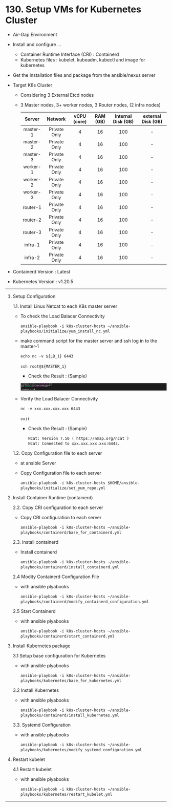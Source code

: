 # **130. Setup VMs for Kubernetes Cluster**

- Air-Gap Environment
- Install and configure ...
  - Container Runtime Interface (CRI) : Containerd
  - Kubernetes files : kubelet, kubeadm, kubectl and image for kubernetes
- Get the installation files and package from the ansible/nexus server
- Target K8s Cluster
  - Considering 3 External Etcd nodes 
  - 3 Master nodes, 3+ worker nodes, 3 Router nodes, (2 infra nodes)
  
    | Server | Network | vCPU (core) | RAM (GB) | Internal Disk (GB) | external Disk (GB) |
    | :---: | :---: | :---: | :---: | :---: | :---: |
    | master-1 | Private Only | 4 | 16 | 100 | - |
    | master-2 | Private Only | 4 | 16 | 100 | - |
    | master-3 | Private Only | 4 | 16 | 100 | - |
    | worker-1 | Private Only | 4 | 16 | 100 | - |
    | worker-2 | Private Only | 4 | 16 | 100 | - |
    | worker-3 | Private Only | 4 | 16 | 100 | - |
    | router-1 | Private Only | 4 | 16 | 100 | - |
    | router-2 | Private Only | 4 | 16 | 100 | - |
    | router-3 | Private Only | 4 | 16 | 100 | - |
    | infra-1 | Private Only | 4 | 16 | 100 | - |
    | infra-2 | Private Only | 4 | 16 | 100 | - |

- Containerd Version : Latest  
- Kubernetes Version : v1.20.5

---

1. Setup Configuration

    1.1. Install Linux Netcat to each K8s master server

    - To check the Load Balacer Connectivity

          ansible-playbook -i k8s-cluster-hosts ~/ansible-playbooks/initialize/yum_install_nc.yml

    - make command script for the master server and ssh log in to the master-1

          echo nc -v ${LB_1} 6443

          ssh root@${MASTER_1}

      - Check the Result : (Sample)

      <img src="./images/check-lb-master-node-connectivity.png" width="1000px" title="Check LoadBalancer Connectivity"></img><br/>
        
    - Verify the Load Balacer Connectivity
        
          nc -v xxx.xxx.xxx.xxx 6443

          exit

      - Check the Result : (Sample)

            Ncat: Version 7.50 ( https://nmap.org/ncat )
            Ncat: Connected to xxx.xxx.xxx.xxx:6443.




    1.2. Copy Configuration file to each server

    - at ansible Server

    - Copy Configuration file to each server

          ansible-playbook -i k8s-cluster-hosts $HOME/ansible-playbooks/initialize/set_yum_repo.yml


2. Install Container Runtime (containerd)

    2.2. Copy CRI configuration to each server

    - Copy CRI configuration to each server

          ansible-playbook -i k8s-cluster-hosts ~/ansible-playbooks/containerd/base_for_containerd.yml

    2.3. Install containerd
    - Install containerd

          ansible-playbook -i k8s-cluster-hosts ~/ansible-playbooks/containerd/install_containerd.yml


    2.4 Modity Containerd Configuration File
    - with ansible plyabooks

          ansible-playbook -i k8s-cluster-hosts ~/ansible-playbooks/containerd/modify_containerd_configuration.yml

    2.5 Start Containerd
    - with ansible plyabooks
          
          ansible-playbook -i k8s-cluster-hosts ~/ansible-playbooks/containerd/start_containerd.yml

         
3. Install Kubernetes package

    3.1 Setup base configuration for Kubernetes
    - with ansible plyabooks

          ansible-playbook -i k8s-cluster-hosts ~/ansible-playbooks/kubernetes/base_for_kubernetes.yml

    3.2 Install Kubernetes
    - with ansible plyabooks    


          ansible-playbook -i k8s-cluster-hosts ~/ansible-playbooks/containerd/install_kubernetes.yml


    3.3. Systemd Configuration
    - with ansible plyabooks    

          ansible-playbook -i k8s-cluster-hosts ~/ansible-playbooks/kubernetes/modify_systemd_configuration.yml

4. Restart kubelet

    4.1  Restart kubelet
    - with ansible plyabooks 

          ansible-playbook -i k8s-cluster-hosts ~/ansible-playbooks/kubernetes/restart_kubelet.yml

---

